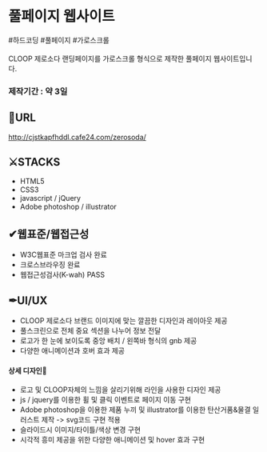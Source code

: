 # 풀페이지 웹사이트
#하드코딩 #풀페이지 #가로스크롤<br><br>
CLOOP 제로소다 랜딩페이지를 가로스크롤 형식으로 제작한 풀페이지 웹사이트입니다.<br>

### 제작기간 : 약 3일

## 🔗URL
http://cjstkapfhddl.cafe24.com/zerosoda/

## ⚔STACKS
* HTML5
* CSS3
* javascript / jQuery
* Adobe photoshop / illustrator

## ✔웹표준/웹접근성
* W3C웹표준 마크업 검사 완료
* 크로스브라우징 완료
* 웹접근성검사(K-wah) PASS

## ✒UI/UX
* CLOOP 제로소다 브랜드 이미지에 맞는 깔끔한 디자인과 레이아웃 제공
* 풀스크린으로 전체 중요 섹션을 나누어 정보 전달
* 로고가 한 눈에 보이도록 중앙 배치 / 왼쪽바 형식의 gnb 제공
* 다양한 애니메이션과 호버 효과 제공

#### 상세 디자인🎨
- 로고 및 CLOOP자체의 느낌을 살리기위해 라인을 사용한 디자인 제공
- js / jquery를 이용한 휠 및 클릭 이벤트로 페이지 이동 구현
- Adobe photoshop을 이용한 제품 누끼 및 illustrator를 이용한 탄산거품&물결 일러스트 제작 -> svg코드 구현 적용
- 슬라이드시 이미지/타이틀/색상 변경 구현
- 시각적 흥미 제공을 위한 다양한 애니메이션 및 hover 효과 구현

